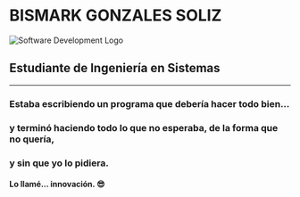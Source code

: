 # BISMARK GONZALES SOLIZ

![Software Development Logo](https://i.imgur.com/QEWu47a.png)

## Estudiante de Ingeniería en Sistemas

---

###     Estaba escribiendo un programa que debería hacer todo bien...  
### y terminó haciendo todo lo que no esperaba, de la forma que no quería,  
###                    y sin que yo lo pidiera.

####                 Lo llamé... **innovación**. 😎
